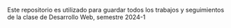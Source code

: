 Este repositorio es utilizado para guardar todos los trabajos y seguimientos de la clase de Desarrollo Web, semestre 2024-1

